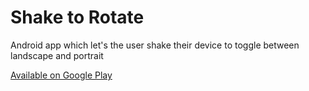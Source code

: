 # Shake to Rotate
Android app which let's the user shake their device to toggle between landscape and portrait

[Available on Google Play](https://play.google.com/store/apps/details?id=com.iantmeyer.shaketorotate)
